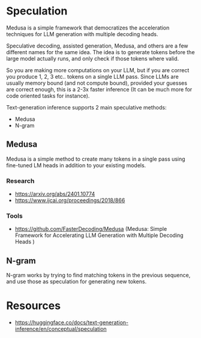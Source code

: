 # Speculation
Medusa is a simple framework that democratizes the acceleration techniques for LLM generation with multiple decoding heads.

Speculative decoding, assisted generation, Medusa, and others are a few different names for the same idea. The idea is to generate tokens before the large model actually runs, and only check if those tokens where valid.

So you are making more computations on your LLM, but if you are correct you produce 1, 2, 3 etc.. tokens on a single LLM pass. Since LLMs are usually memory bound (and not compute bound), provided your guesses are correct enough, this is a 2-3x faster inference (It can be much more for code oriented tasks for instance).

Text-generation inference supports 2 main speculative methods:

- Medusa
- N-gram


## Medusa
Medusa is a simple method to create many tokens in a single pass using fine-tuned LM heads in addition to your existing models.

### Research
- https://arxiv.org/abs/2401.10774
- https://www.ijcai.org/proceedings/2018/866

### Tools
- https://github.com/FasterDecoding/Medusa (Medusa: Simple Framework for Accelerating LLM Generation with Multiple Decoding Heads )


## N-gram
N-gram works by trying to find matching tokens in the previous sequence, and use those as speculation for generating new tokens. 

# Resources
- https://huggingface.co/docs/text-generation-inference/en/conceptual/speculation
